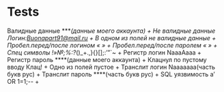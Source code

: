 # Tests
Валидные данные	****(данные моего аккаунта)		+
Не валидные данные 	Логин:Buonapart91@mail.ru +
В одном из полей не валидные данные 			    +
Пробел.перед/после логином 	« » 	 	          +
Пробел.перед/после паролем	« »		            +
Спец символы	!»№;%:?*()_+.,}{}[];:’”`~	 	    +
Регистр логин	NaaaAaaa	                      +
Регистр пароль 	****(данные моего аккаунта)	 	+
Клацнул по пустому вводу	Клац!		            +
Одно из полей пустое			                    +
Транслит логин	Naаааааа(часть букв рус)		  +
Транслит пароль	****(часть букв рус)	        +
SQL уязвимость	a’ OR 1=1;--	                + 
